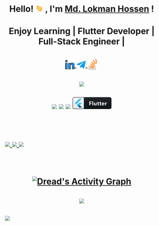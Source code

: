 <h1 align="center"> Hello! <img src="https://github.com/gitsdeepak/gitsdeepak/blob/master/Assets/Hi.gif" width="25px"> , I'm <a href="https://github.com/LokmanHossen">Md. Lokman Hossen</a> !</h1>


<h1 align="center">
Enjoy Learning | Flutter Developer | Full-Stack Engineer | 
</h1>

<h1 align="center">
<a href="https://www.linkedin.com/in/lokman05/">
  <img align="center" alt="https://www.linkedin.com/in/lokman05" width="30px" src="img/linkedin.png" />
</a>
<a href="https://www.t.me/LokmanHossen05">
  <img align="center" alt="https://www.t.me/LokmanHossen05" width="30px" src="img/telegram2.png" />
</a>
<a href="https://stackoverflow.com/users/17048555/md-lokman-hossen">
  <img align="center" alt="https://stackoverflow.com/users/17048555/md-lokman-hossen" width="35px"  src="img/StackOverflow.png" />
</a>

 </h>

<p align="center">
  <a href="https://github.com/DenverCoder1/readme-typing-svg"><img src="https://readme-typing-svg.herokuapp.com?lines=Hey,+My+Name's+LokMaN.;I+love+secure+code.;I+love+learning.;I+love+spreading+knowledge.;&center=true&width=500&height=50"></a>
</p>
<p>
<div align="center">
  <img src="https://img.shields.io/badge/c-%2300599C.svg?style=for-the-badge&logo=c&logoColor=c58545&labelColor=282828">
  <img src="https://img.shields.io/badge/c++-%2300599C.svg?style=for-the-badge&logo=c%2B%2B&logoColor=d1a01f&labelColor=282828">	
  <img src="https://img.shields.io/badge/-Python-98b982?style=for-the-badge&logo=python&logoColor=98b982&labelColor=282828">
  <img  src="img/flutter_button.png" >
</div>
</p>

<br/>
<p align="left">
  <a href="https://dreadsec.me/">
    <img width="49.5%" src="https://github-readme-stats.vercel.app/api?username=LokmanHossen&show_icons=true&include_all_commits=true&theme=gruvbox&hide_border=true">	  
     <img height="180em"
      src="https://github-readme-stats.vercel.app/api/top-langs/?username=LokmanHossen&layout=compact&langs_count=10&theme=dark" />
    <img width="49.5%" src="https://github-readme-streak-stats.herokuapp.com/?user=LokmanHossen&theme=gruvbox&hide_border=true">		  
  </a>
</p>
<br>

[![Dread's Activity Graph](https://activity-graph.herokuapp.com/graph?username=LokmanHossen&custom_title=Dread's%20Contribution%20Graph&theme=gruvbox&bg_color=282828&hide_border=true&line=d1a01f&point=c58545)](https://dreadsec.me)
<p align="center"><img src="https://profile-counter.glitch.me/{LokmanHossen}/count.svg"></p>

## <img src="https://media1.giphy.com/media/Q8PQ1KuarrYucCMVTJ/giphy.gif?cid=ecf05e47odgm8bs8cmb8cf1ijmfzqaeeu9fzmx6nbcv06ky2&rid=giphy.gif" width="30">		

